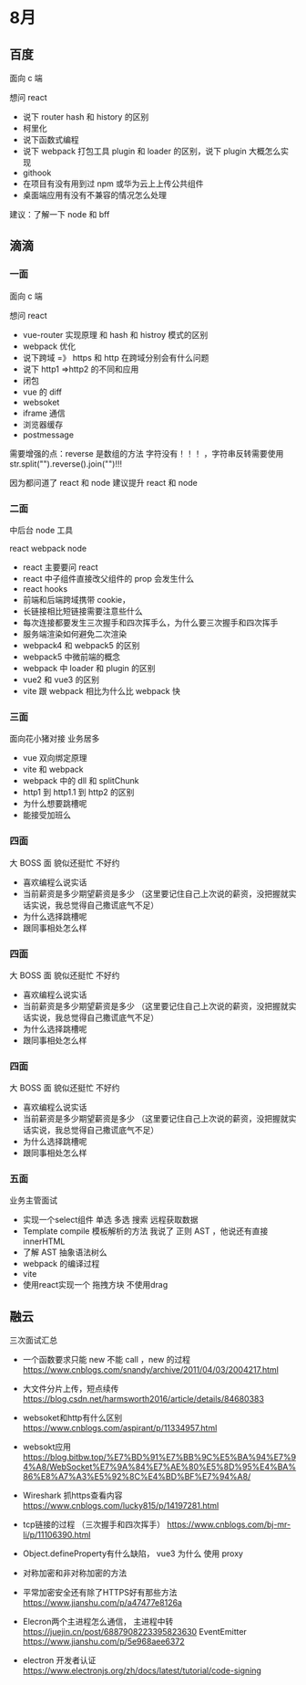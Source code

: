 
# 8月

## 百度

面向 c 端

想问 react

- 说下 router hash 和 history 的区别
- 柯里化
- 说下函数式编程
- 说下 webpack 打包工具 plugin 和 loader 的区别，说下 plugin 大概怎么实现
- githook
- 在项目有没有用到过 npm 或华为云上上传公共组件
- 桌面端应用有没有不兼容的情况怎么处理

建议：了解一下 node 和 bff

## 滴滴

### 一面

面向 c 端

想问 react

- vue-router 实现原理 和 hash 和 histroy 模式的区别
- webpack 优化
- 说下跨域 =》 https 和 http 在跨域分别会有什么问题
- 说下 http1 =>http2 的不同和应用
- 闭包
- vue 的 diff
- websoket
- iframe 通信
- 浏览器缓存
- postmessage

需要增强的点：reverse 是数组的方法 字符没有！！！ ，字符串反转需要使用 str.split("").reverse().join("")!!!

因为都问道了 react 和 node 建议提升 react 和 node

### 二面

中后台 node 工具

react webpack node

- react 主要要问 react
- react 中子组件直接改父组件的 prop 会发生什么
- react hooks
- 前端和后端跨域携带 cookie，
- 长链接相比短链接需要注意些什么
- 每次连接都要发生三次握手和四次挥手么，为什么要三次握手和四次挥手
- 服务端渲染如何避免二次渲染
- webpack4 和 webpack5 的区别
- webpack5 中微前端的概念
- webpack 中 loader 和 plugin 的区别
- vue2 和 vue3 的区别
- vite 跟 webpack 相比为什么比 webpack 快

### 三面

面向花小猪对接 业务居多

- vue 双向绑定原理
- vite 和 webpack
- webpack 中的 dll 和 splitChunk
- http1 到 http1.1 到 http2 的区别
- 为什么想要跳槽呢
- 能接受加班么


### 四面

大 BOSS 面 貌似还挺忙 不好约

- 喜欢编程么说实话
- 当前薪资是多少期望薪资是多少 （这里要记住自己上次说的薪资，没把握就实话实说，我总觉得自己撒谎底气不足）
- 为什么选择跳槽呢
- 跟同事相处怎么样
### 四面

大 BOSS 面 貌似还挺忙 不好约

- 喜欢编程么说实话
- 当前薪资是多少期望薪资是多少 （这里要记住自己上次说的薪资，没把握就实话实说，我总觉得自己撒谎底气不足）
- 为什么选择跳槽呢
- 跟同事相处怎么样
### 四面

大 BOSS 面 貌似还挺忙 不好约

- 喜欢编程么说实话
- 当前薪资是多少期望薪资是多少 （这里要记住自己上次说的薪资，没把握就实话实说，我总觉得自己撒谎底气不足）
- 为什么选择跳槽呢
- 跟同事相处怎么样


### 五面

业务主管面试

- 实现一个select组件 单选 多选 搜索 远程获取数据
- Template compile 模板解析的方法 我说了 正则  AST ，他说还有直接innerHTML
- 了解 AST 抽象语法树么
- webpack 的编译过程
- vite
- 使用react实现一个 拖拽方块 不使用drag


## 融云

三次面试汇总


- 一个函数要求只能 new 不能 call ，new 的过程 https://www.cnblogs.com/snandy/archive/2011/04/03/2004217.html

- 大文件分片上传，短点续传 https://blog.csdn.net/harmsworth2016/article/details/84680383
- websoket和http有什么区别 https://www.cnblogs.com/aspirant/p/11334957.html
- websokt应用  https://blog.bitbw.top/%E7%BD%91%E7%BB%9C%E5%BA%94%E7%94%A8/WebSocket%E7%9A%84%E7%AE%80%E5%8D%95%E4%BA%86%E8%A7%A3%E5%92%8C%E4%BD%BF%E7%94%A8/
- Wireshark 抓https查看内容  https://www.cnblogs.com/lucky815/p/14197281.html 
- tcp链接的过程 （三次握手和四次挥手） https://www.cnblogs.com/bj-mr-li/p/11106390.html
- Object.defineProperty有什么缺陷， vue3 为什么 使用 proxy 

- 对称加密和非对称加密的方法  
- 平常加密安全还有除了HTTPS好有那些方法 https://www.jianshu.com/p/a47477e8126a
- Elecron两个主进程怎么通信，
主进程中转 https://juejin.cn/post/6887908223395823630 
EventEmitter https://www.jianshu.com/p/5e968aee6372
- electron 开发者认证 https://www.electronjs.org/zh/docs/latest/tutorial/code-signing